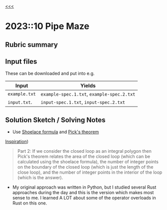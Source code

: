 [<<<](../README.md)

# 2023::10 Pipe Maze

## Rubric summary

## Input files

These can be downloaded and put into e.g.

| Input         | Yields                                     |
|---------------|--------------------------------------------|
| `example.txt` | `example-spec.1.txt`, `example-spec.2.txt` |
| `input.txt`.  | `input-spec.1.txt`, `input-spec.2.txt`     |

## Solution Sketch / Solving Notes

- Use [Shoelace formula](https://en.wikipedia.org/wiki/Shoelace_formula) and [Pick's theorem](https://en.wikipedia.org/wiki/Pick%27s_theorem)

[Inspiration](https://www.reddit.com/r/adventofcode/comments/18evyu9/comment/kcqmhwk/))
> Part 2: If we consider the closed loop as an integral polygon then Pick's theorem relates the area of the closed loop (which can be calculated using the shoelace formula), the number of integer points on the boundary of the closed loop (which is just the length of the close loop), and the number of integer points in the interior of the loop (which is the answer).

- My original approach was written in Python, but I studied several Rust approaches during the day and this is the version 
  which makes most sense to me. I learned A LOT about some of the operator overloads in Rust on this one.